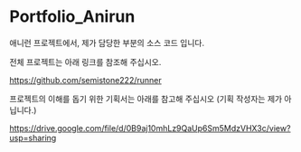 # Portfolio_Anirun
애니런 프로젝트에서, 제가 담당한 부분의 소스 코드 입니다.

전체 프로젝트는 아래 링크를 참조해 주십시오.

https://github.com/semistone222/runner

프로젝트의 이해를 돕기 위한 기획서는 아래를 참고해 주십시오 (기획 작성자는 제가 아닙니다.)

https://drive.google.com/file/d/0B9aj10mhLz9QaUp6Sm5MdzVHX3c/view?usp=sharing


